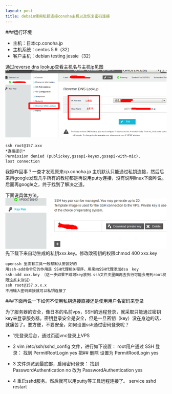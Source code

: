 ```yaml
---
layout: post
title: debain使用私钥连接conoha主机以及恢复密码连接
---
```

###运行环境 

- 主机：日本cp.conoha.jp 
- 主机系统：centos 5.9（32）
- 客户主机：debian testing jessie（32）

通过reverse dns lookup查看主机名与主机ip见图
![](/images/2.png)

```
ssh root@157.xxx
*直接提示*
Permission denied (publickey,gssapi-keyex,gssapi-with-mic).
lost connection
```

我擦咋回事？一查才发现原来cp.conoha.jp 主机默认只能通过私钥连接，然后后来再google发现几乎所有的教程都是再说用putty连接，没有说明linux下面咋说。后面再google之，终于找到了解决之道。

下面说具体方法，![](/images/3.png)
先下载下来自动生成的私钥xxx.key。修改改密钥的权限chmod 400 xxx.key

```
openssh 里面有工具一般都默认安装好的 
用ssh-add命令它的作用是 SSH代理相关程序，用来向SSH代理添加dsa　key
ssh-add xxx.key （这一步如果不成可key放到.ssh文件夹里面再去执行可能会用到root权限这点未测试）
ssh root@157.x.x.x 
不用输入密码直接就可以私钥连接了
```

###下面再说一下如何不使用私钥连接直接还是使用用户名密码来登录


为了服务器的安全，像日本的名前vps，SSH的远程登录，就采取只能通过密钥key来登录服务器。密钥登录安全是安全，但是一旦密钥（key）没在身边的话，就痛苦了。要方便，不要安全，如何设置ssh通过密码登录呢？

- 1先登录后台，通过页面vnc登录上VPS

- 2 vim /etc/ssh/sshd_config 文件，进行如下设置：
root用户通过 SSH 登录：
找到 PermitRootLogin yes   把## 删除
设置为 
PermitRootLogin yes

- 3 文件浏览到最底部，启用密码登录：
找到  
PasswordAuthentication no 
改为 
PasswordAuthentication yes

- 4 重启sshd服务。然后就可以用putty等工具远程连接了。
service sshd restart
